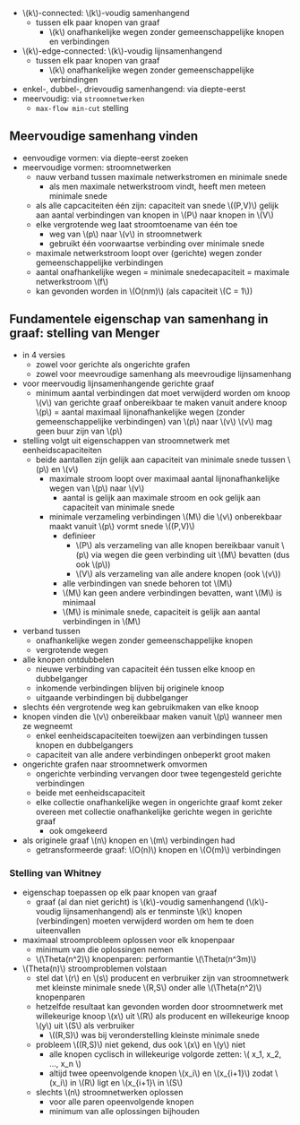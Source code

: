 
* \\(k\\)-connected: \\(k\\)-voudig samenhangend
    * tussen elk paar knopen van graaf
        * \\(k\\) onafhankelijke wegen zonder gemeenschappelijke knopen en verbindingen
* \\(k\\)-edge-connected: \\(k\\)-voudig lijnsamenhangend
    * tussen elk paar knopen van graaf
        * \\(k\\) onafhankelijke wegen zonder gemeenschappelijke verbindingen
* enkel-, dubbel-, drievoudig samenhangend: via diepte-eerst
* meervoudig: via `stroomnetwerken`
    * `max-flow min-cut` stelling

## Meervoudige samenhang vinden

* eenvoudige vormen: via diepte-eerst zoeken
* meervoudige vormen: stroomnetwerken
    * nauw verband tussen maximale netwerkstromen en minimale snede
        * als men maximale netwerkstroom vindt, heeft men meteen minimale snede
    * als alle capcaciteiten één zijn: capaciteit van snede \\((P,V)\\) gelijk aan aantal verbindingen van knopen in \\(P\\) naar knopen in \\(V\\)
    * elke vergrotende weg laat stroomtoename van één toe
        * weg van \\(p\\) naar \\(v\\) in stroomnetwerk
        * gebruikt één voorwaartse verbinding over minimale snede
    * maximale netwerkstroom loopt over (gerichte) wegen zonder gemeenschappelijke verbindingen
    * aantal onafhankelijke wegen
      = minimale snedecapaciteit
      = maximale netwerkstroom \\(f\\)
    * kan gevonden worden in \\(O(nm)\\) (als capaciteit \\(C = 1\\))

## Fundamentele eigenschap van samenhang in graaf: stelling van Menger

* in 4 versies
    * zowel voor gerichte als ongerichte grafen
    * zowel voor meevroudige samenhang als meevroudige lijnsamenhang
* voor meervoudig lijnsamenhangende gerichte graaf
    * minimum aantal verbindingen dat moet verwijderd worden om knoop \\(v\\) van gerichte graaf onbereikbaar te maken vanuit andere knoop \\(p\\)
      = aantal maximaal lijnonafhankelijke wegen (zonder gemeenschappelijke verbindingen) van \\(p\\) naar \\(v\\)
      \\(v\\) mag geen buur zijn van \\(p\\)
* stelling volgt uit eigenschappen van stroomnetwerk met eenheidscapaciteiten
    * beide aantallen zijn gelijk aan capaciteit van minimale snede tussen \\(p\\) en \\(v\\)
        * maximale stroom loopt over maximaal aantal lijnonafhankelijke wegen van \\(p\\) naar \\(v\\)
            * aantal is gelijk aan maximale stroom en ook gelijk aan capaciteit van minimale snede
        * minimale verzameling verbindingen \\(M\\) die \\(v\\) onberekbaar maakt vanuit \\(p\\) vormt snede \\((P,V)\\)
            * definieer
                * \\(P\\) als verzameling van alle knopen bereikbaar vanuit \\(p\\) via wegen die geen verbinding uit \\(M\\) bevatten (dus ook \\(p\\))
                * \\(V\\) als verzameling van alle andere knopen (ook \\(v\\))
            * alle verbindingen van snede behoren tot \\(M\\)
            * \\(M\\) kan geen andere verbindingen bevatten, want \\(M\\) is minimaal
            * \\(M\\) is minimale snede, capaciteit is gelijk aan aantal verbindingen in \\(M\\)
* verband tussen
    * onafhankelijke wegen zonder gemeenschappelijke knopen
    * vergrotende wegen
* alle knopen ontdubbelen   
    * nieuwe verbinding van capaciteit één tussen elke knoop en dubbelganger
    * inkomende verbindingen blijven bij originele knoop
    * uitgaande verbindingen bij dubbelganger
* slechts één vergrotende weg kan gebruikmaken van elke knoop
* knopen vinden die \\(v\\) onbereikbaar maken vanuit \\(p\\) wanneer men ze wegneemt
    * enkel eenheidscapaciteiten toewijzen aan verbindingen tussen knopen en dubbelgangers
    * capaciteit van alle andere verbindingen onbeperkt groot maken
* ongerichte grafen naar stroomnetwerk omvormen
    * ongerichte verbinding vervangen door twee tegengesteld gerichte verbindingen
    * beide met eenheidscapaciteit
    * elke collectie onafhankelijke wegen in ongerichte graaf komt zeker overeen met collectie onafhankelijke gerichte wegen in gerichte graaf
        * ook omgekeerd
* als originele graaf \\(n\\) knopen en \\(m\\) verbindingen had
    * getransformeerde graaf: \\(O(n)\\) knopen en \\(O(m)\\) verbindingen

### Stelling van Whitney

* eigenschap toepassen op elk paar knopen van graaf
    * graaf (al dan niet gericht) is \\(k\\)-voudig samenhangend (\\(k\\)-voudig lijnsamenhangend)
      als er tenminste \\(k\\) knopen (verbindingen) moeten verwijderd worden om hem te doen uiteenvallen
* maximaal stroomprobleem oplossen voor elk knopenpaar
    * minimum van die oplossingen nemen
    * \\(\Theta(n^2)\\) knopenparen: performantie \\(\Theta(n^3m)\\)
* \\(Theta(n)\\) stroomproblemen volstaan
    * stel dat \\(r\\) en \\(s\\) producent en verbruiker zijn van stroomnetwerk met kleinste minimale snede \\(R,S\\) onder alle \\(\Theta(n^2)\\) knopenparen
    * hetzelfde resultaat kan gevonden worden door stroomnetwerk met willekeurige knoop \\(x\\) uit \\(R\\) als producent en willekeurige knoop \\(y\\) uit \\(S\\) als verbruiker
        * \\((R,S)\\) was bij veronderstelling kleinste minimale snede
    * probleem \\((R,S)\\) niet gekend, dus ook \\(x\\) en \\(y\\) niet
        * alle knopen cyclisch in willekeurige volgorde zetten: \\( x_1, x_2, ..., x_n \\)
        * altijd twee opeenvolgende knopen \\(x_i\\) en \\(x_{i+1}\\) zodat \\(x_i\\) in \\(R\\) ligt en \\(x_{i+1}\\ in \\(S\\)
    * slechts \\(n\\) stroomnetwerken oplossen
        * voor alle paren opeenvolgende knopen
        * minimum van alle oplossingen bijhouden


